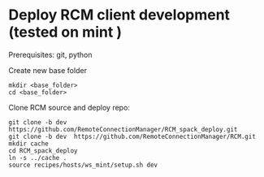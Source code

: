 # Deploy RCM  client development  (tested on mint )

Prerequisites: git, python

Create new base folder
    
    mkdir <base_folder>
    cd <base_folder>
    
Clone RCM source and deploy repo:

    git clone -b dev  https://github.com/RemoteConnectionManager/RCM_spack_deploy.git 
    git clone -b dev  https://github.com/RemoteConnectionManager/RCM.git
    mkdir cache
    cd RCM_spack_deploy
    ln -s ../cache .
    source recipes/hosts/ws_mint/setup.sh dev

